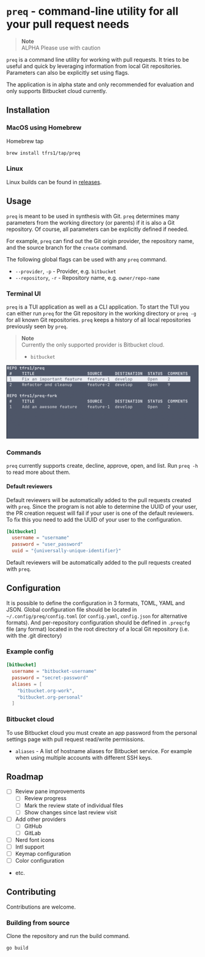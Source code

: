 # `preq` - command-line utility for all your pull request needs

> __Note__  
> ALPHA Please use with caution

`preq` is a command line utility for working with pull requests. It tries to be useful and quick by leveraging information from local Git repositories. Parameters can also be explicitly set using flags.

The application is in alpha state and only recommended for evaluation and only supports Bitbucket cloud currently.

## Installation

### MacOS using Homebrew

Homebrew tap
```bash
brew install tfrs1/tap/preq
```

### Linux

Linux builds can be found in [releases](https://github.com/tfrs1/preq/releases).

## Usage

`preq` is meant to be used in synthesis with Git. `preq` determines many parameters from the working directory (or parents) if it is also a Git repository. Of course, all parameters can be explicitly defined if needed.

For example, `preq` can find out the Git origin provider, the repository name, and the source branch for the `create` command.

The following global flags can be used with any `preq` command.
- `--provider`, `-p` - Provider, e.g. `bitbucket`
- `--repository`, `-r` - Repository name, e.g. `owner/repo-name`

### Terminal UI

`preq` is a TUI application as well as a CLI application. To start the TUI you can either run `preq` for the Git repository in the working directory or `preq -g` for all known Git repositories. `preq` keeps a history of all local repositories previously seen by `preq`.

> __Note__  
> Currently the only supported provider is Bitbucket cloud.
> - `bitbucket`

![TUI home](./docs/tui-home-screenshot.png)

### Commands

`preq` currently supports create, decline, approve, open, and list. Run `preq -h` to read more about them.

#### Default reviewers

Default reviewers will be automatically added to the pull requests created with `preq`. Since the program is not able to determine the UUID of your user, the PR creation request will fail if your user is one of the default reviewers. To fix this you need to add the UUID of your user to the configuration.

```toml
[bitbucket]
  username = "username"
  password = "user_password"
  uuid = "{universally-unique-identifier}"
```

Default reviewers will be automatically added to the pull requests created with `preq`.

## Configuration

It is possible to define the configuration in 3 formats, TOML, YAML and JSON. Global configuration file should be located in `~/.config/preq/config.toml` (or `config.yaml`, `config.json` for alternative formats). And per-repository configuration should be defined in `.preqcfg` file (any format) located in the root directory of a local Git repository (i.e. with the .git directory)

### Example config
```toml
[bitbucket]
  username = "bitbucket-username"
  password = "secret-password"
  aliases = [
    "bitbucket.org-work",
    "bitbucket.org-personal"
  ]
```
### Bitbucket cloud
To use Bitbucket cloud you must create an app password from the personal settings page with pull request read/write permissions.

* `aliases` - A list of hostname aliases for Bitbucket service. For example when using multiple accounts with different SSH keys.

## Roadmap

- [ ] Review pane improvements
  - [ ] Review progress
  - [ ] Mark the review state of individual files
  - [ ] Show changes since last review visit
- [ ] Add other providers
  - [ ] GitHub
  - [ ] GitLab
- [ ] Nerd font icons
- [ ] Intl support
- [ ] Keymap configuration
- [ ] Color configuration
- etc.

## Contributing

Contributions are welcome.

### Building from source

Clone the repository and run the build command.
```
go build
```
